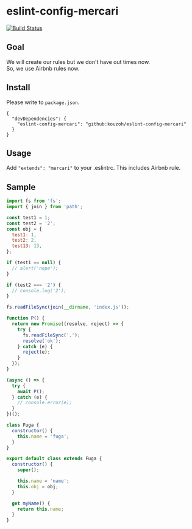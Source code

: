 # eslint-config-mercari

[![Build Status](https://travis-ci.com/kouzoh/eslint-config-mercari.svg?token=py8qypqMTpvvPPkozsbE&branch=master)](https://travis-ci.com/kouzoh/eslint-config-mercari)


## Goal
We will create our rules but we don't have out times now.  
So, we use Airbnb rules now.

## Install
Please write to `package.json`.

```
{
  "devDependencies": {
    "eslint-config-mercari": "github:kouzoh/eslint-config-mercari"
  }
}
```

## Usage
Add `"extends": "mercari"` to your .eslintrc.
This includes Airbnb rule.

## Sample
```javascript
import fs from 'fs';
import { join } from 'path';

const test1 = 1;
const test2 = '2';
const obj = {
  test1: 1,
  test2: 2,
  test13: 13,
};

if (test1 == null) {
  // alert('nope');
}

if (test2 === '2') {
  // console.log('2');
}

fs.readFileSync(join(__dirname, 'index.js'));

function P() {
  return new Promise((resolve, reject) => {
    try {
      fs.readFileSync('.');
      resolve('ok');
    } catch (e) {
      reject(e);
    }
  });
}

(async () => {
  try {
    await P();
  } catch (e) {
    // console.error(e);
  }
})();

class Fuga {
  constructor() {
    this.name = 'fuga';
  }
}

export default class extends Fuga {
  constructor() {
    super();

    this.name = 'name';
    this.obj = obj;
  }

  get myName() {
    return this.name;
  }
}
```
